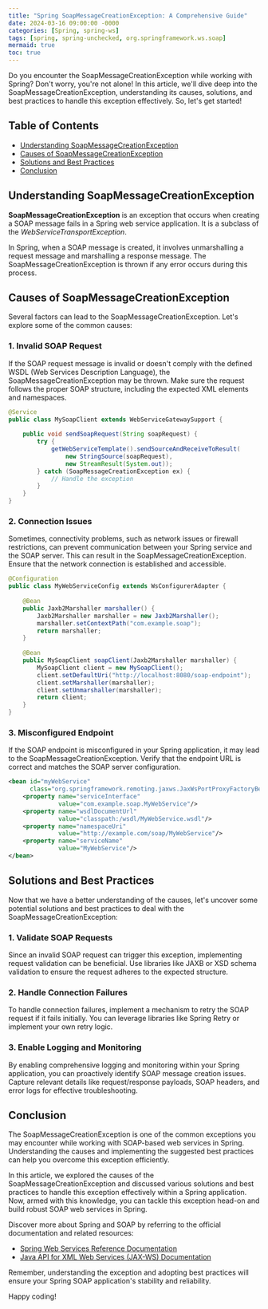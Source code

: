 ```yaml
---
title: "Spring SoapMessageCreationException: A Comprehensive Guide"
date: 2024-03-16 09:00:00 -0000
categories: [Spring, spring-ws]
tags: [spring, spring-unchecked, org.springframework.ws.soap]
mermaid: true
toc: true
---
```



Do you encounter the SoapMessageCreationException while working with Spring? Don't worry, you're not alone! In this article, we'll dive deep into the SoapMessageCreationException, understanding its causes, solutions, and best practices to handle this exception effectively. So, let's get started!

## Table of Contents

- [Understanding SoapMessageCreationException](#understanding-soapmessagecreationexception)
- [Causes of SoapMessageCreationException](#causes-of-soapmessagecreationexception)
- [Solutions and Best Practices](#solutions-and-best-practices)
- [Conclusion](#conclusion)

## Understanding SoapMessageCreationException

**SoapMessageCreationException** is an exception that occurs when creating a SOAP message fails in a Spring web service application. It is a subclass of the *WebServiceTransportException*.

In Spring, when a SOAP message is created, it involves unmarshalling a request message and marshalling a response message. The SoapMessageCreationException is thrown if any error occurs during this process.

## Causes of SoapMessageCreationException

Several factors can lead to the SoapMessageCreationException. Let's explore some of the common causes:

### 1. Invalid SOAP Request
If the SOAP request message is invalid or doesn't comply with the defined WSDL (Web Services Description Language), the SoapMessageCreationException may be thrown. Make sure the request follows the proper SOAP structure, including the expected XML elements and namespaces.

```java
@Service
public class MySoapClient extends WebServiceGatewaySupport {
    
    public void sendSoapRequest(String soapRequest) {
        try {
            getWebServiceTemplate().sendSourceAndReceiveToResult(
                new StringSource(soapRequest),
                new StreamResult(System.out));
        } catch (SoapMessageCreationException ex) {
            // Handle the exception
        }
    }
}
```

### 2. Connection Issues
Sometimes, connectivity problems, such as network issues or firewall restrictions, can prevent communication between your Spring service and the SOAP server. This can result in the SoapMessageCreationException. Ensure that the network connection is established and accessible.

```java
@Configuration
public class MyWebServiceConfig extends WsConfigurerAdapter {
    
    @Bean
    public Jaxb2Marshaller marshaller() {
        Jaxb2Marshaller marshaller = new Jaxb2Marshaller();
        marshaller.setContextPath("com.example.soap");
        return marshaller;
    }
    
    @Bean
    public MySoapClient soapClient(Jaxb2Marshaller marshaller) {
        MySoapClient client = new MySoapClient();
        client.setDefaultUri("http://localhost:8080/soap-endpoint");
        client.setMarshaller(marshaller);
        client.setUnmarshaller(marshaller);
        return client;
    }
}
```

### 3. Misconfigured Endpoint
If the SOAP endpoint is misconfigured in your Spring application, it may lead to the SoapMessageCreationException. Verify that the endpoint URL is correct and matches the SOAP server configuration.

```xml
<bean id="myWebService"
      class="org.springframework.remoting.jaxws.JaxWsPortProxyFactoryBean">
    <property name="serviceInterface"
              value="com.example.soap.MyWebService"/>
    <property name="wsdlDocumentUrl"
              value="classpath:/wsdl/MyWebService.wsdl"/>
    <property name="namespaceUri"
              value="http://example.com/soap/MyWebService"/>
    <property name="serviceName"
              value="MyWebService"/>
</bean>
```

## Solutions and Best Practices

Now that we have a better understanding of the causes, let's uncover some potential solutions and best practices to deal with the SoapMessageCreationException:

### 1. Validate SOAP Requests
Since an invalid SOAP request can trigger this exception, implementing request validation can be beneficial. Use libraries like JAXB or XSD schema validation to ensure the request adheres to the expected structure.

### 2. Handle Connection Failures
To handle connection failures, implement a mechanism to retry the SOAP request if it fails initially. You can leverage libraries like Spring Retry or implement your own retry logic.

### 3. Enable Logging and Monitoring
By enabling comprehensive logging and monitoring within your Spring application, you can proactively identify SOAP message creation issues. Capture relevant details like request/response payloads, SOAP headers, and error logs for effective troubleshooting.

## Conclusion

The SoapMessageCreationException is one of the common exceptions you may encounter while working with SOAP-based web services in Spring. Understanding the causes and implementing the suggested best practices can help you overcome this exception efficiently.

In this article, we explored the causes of the SoapMessageCreationException and discussed various solutions and best practices to handle this exception effectively within a Spring application. Now, armed with this knowledge, you can tackle this exception head-on and build robust SOAP web services in Spring.

Discover more about Spring and SOAP by referring to the official documentation and related resources:

- [Spring Web Services Reference Documentation](https://docs.spring.io/spring-ws/docs/current/reference/html/index.html)
- [Java API for XML Web Services (JAX-WS) Documentation](https://javaee.github.io/jax-ws-ri/)

Remember, understanding the exception and adopting best practices will ensure your Spring SOAP application's stability and reliability.

Happy coding!